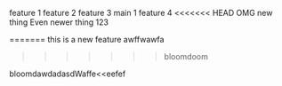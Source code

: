 feature 1
feature 2
feature 3
main 1
feature 4
<<<<<<< HEAD
OMG new thing
Even newer thing
123

=======
this is a new feature
awffwawfa
>>>>>>> bloomdoom

bloomdawdadasdWaffe<<eefef
